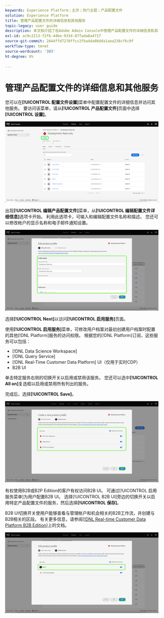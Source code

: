 ```yaml
---
keywords: Experience Platform；主页；热门主题；产品配置文件
solution: Experience Platform
title: 管理产品配置文件的详细信息和其他服务
topic-legacy: user guide
description: 本文档介绍了在Adobe Admin Console中管理产品配置文件的详细信息和其他服务所需的必要步骤。 您可以通过“配置文件设置”菜单配置配置文件的详细信息并访问其他服务。
exl-id: ac9c2213-f2fb-44be-9334-87fada8a4717
source-git-commit: 2844ffd7270ffcc2fba4da08dda1aea238cf6c9f
workflow-type: tm+mt
source-wordcount: '303'
ht-degree: 0%

---
```


# 管理产品配置文件的详细信息和其他服务

您可以在&#x200B;**[!UICONTROL 配置文件设置]**&#x200B;菜单中配置配置文件的详细信息并访问其他服务。 要访问该菜单，请从&#x200B;**[!UICONTROL 产品配置文件]**&#x200B;页面中选择&#x200B;**[!UICONTROL 设置]**。

![设置](../images/settings.png)

出现&#x200B;**[!UICONTROL 编辑产品配置文件]**&#x200B;菜单，从&#x200B;**[!UICONTROL 编辑配置文件详细信息]**&#x200B;选项卡开始。 利用此选项卡，可输入和编辑配置文件名称和描述。 您还可以修改帐户的显示名称和电子邮件通知设置。

![edit-product-profile](../images/edit-product-profile.png)

选择&#x200B;**[!UICONTROL Next]**&#x200B;以访问&#x200B;**[!UICONTROL 启用服务]**&#x200B;页面。

使用&#x200B;**[!UICONTROL 启用服务]**&#x200B;菜单，可修改用户档案对最初创建用户档案时配置的其他[!DNL Platform]服务的访问权限。 根据您的[!DNL Platform]订阅，这些服务可以包括：

- [!DNL Data Science Workspace]
- [!DNL Query Service]
- [!DNL Real-Time Customer Data Platform] UI（仅用于实时CDP）
- B2B UI

单击特定服务右侧的切换开关以启用或禁用该服务。 您还可以选中&#x200B;**[!UICONTROL All on]**&#x200B;复选框以启用或禁用所有列出的服务。

完成后，选择&#x200B;**[!UICONTROL Save]**。

![enable-services](../images/enable-services.png)

有权使用B2B或B2P Edition的客户有权访问B2B UI。 可通过[!UICONTROL 启用服务菜单]为用户配置B2B UI。 选择[!UICONTROL B2B UI]旁边的切换开关以启用特定产品配置文件的服务，然后选择&#x200B;**[!UICONTROL 保存]**。

B2B UI切换开关使用户能够查看与管理帐户和机会相关的B2B工作流，并创建与B2B相关的区段。 有关更多信息，请参阅[[!DNL Real-time Customer Data Platform B2B Edition]](../../rtcdp/b2b-overview.md)上的文档。

![enable-b2b](../images/enable-b2b.png)